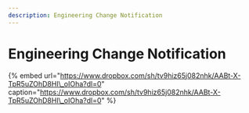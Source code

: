 ```yaml
---
description: Engineering Change Notification
---
```


# Engineering Change Notification

{% embed url="https://www.dropbox.com/sh/tv9hiz65j082nhk/AABt-X-TpR5uZOhD8HI\_oIOha?dl=0" caption="https://www.dropbox.com/sh/tv9hiz65j082nhk/AABt-X-TpR5uZOhD8HI\_oIOha?dl=0" %}



